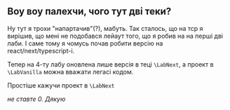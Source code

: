 ## Воу воу палехчи, чого тут дві теки?
Ну тут я трохи "напартачив"(?), мабуть. Так сталось, що на тср я вирішив, що мені не подобався лейаут того, що я робив на на перші дві лаби. I cаме тому я чомусь почав робити версію на react/next/typescript-і.

Тепер на 4-ту лабу оновлена лише версія в теці `\LabNext`, а проект в `\LabVanilla` можна вважати легасі кодом.

Простіше кажучи проект в `\LabNext`

_не ставте 0. Дякую_
